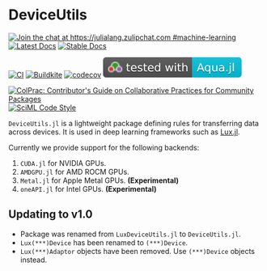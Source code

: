 # DeviceUtils

[![Join the chat at https://julialang.zulipchat.com #machine-learning](https://img.shields.io/static/v1?label=Zulip&message=chat&color=9558b2&labelColor=389826)](https://julialang.zulipchat.com/#narrow/stream/machine-learning)
[![Latest Docs](https://img.shields.io/badge/docs-latest-blue.svg)](https://lux.csail.mit.edu/dev/api/Accelerator_Support/LuxDeviceUtils)
[![Stable Docs](https://img.shields.io/badge/docs-stable-blue.svg)](https://lux.csail.mit.edu/stable/api/Accelerator_Support/LuxDeviceUtils)

[![CI](https://github.com/LuxDL/DeviceUtils.jl/actions/workflows/CI.yml/badge.svg)](https://github.com/LuxDL/DeviceUtils.jl/actions/workflows/CI.yml)
[![Buildkite](https://badge.buildkite.com/b098d6387b2c69bd0ab684293ff66332047b219e1b8f9bb486.svg?branch=main)](https://buildkite.com/julialang/DeviceUtils-dot-jl)
[![codecov](https://codecov.io/gh/LuxDL/LuxDeviceUtils.jl/branch/main/graph/badge.svg?token=1ZY0A2NPEM)](https://codecov.io/gh/LuxDL/LuxDeviceUtils.jl)
[![Aqua QA](https://raw.githubusercontent.com/JuliaTesting/Aqua.jl/master/badge.svg)](https://github.com/JuliaTesting/Aqua.jl)

[![ColPrac: Contributor's Guide on Collaborative Practices for Community Packages](https://img.shields.io/badge/ColPrac-Contributor's%20Guide-blueviolet)](https://github.com/SciML/ColPrac)
[![SciML Code Style](https://img.shields.io/static/v1?label=code%20style&message=SciML&color=9558b2&labelColor=389826)](https://github.com/SciML/SciMLStyle)

`DeviceUtils.jl` is a lightweight package defining rules for transferring data across
devices. It is used in deep learning frameworks such as [Lux.jl](https://lux.csail.mit.edu/).

Currently we provide support for the following backends:

1. `CUDA.jl` for NVIDIA GPUs.
2. `AMDGPU.jl` for AMD ROCM GPUs.
3. `Metal.jl` for Apple Metal GPUs. **(Experimental)**
4. `oneAPI.jl` for Intel GPUs. **(Experimental)**

## Updating to v1.0

  * Package was renamed from `LuxDeviceUtils.jl` to `DeviceUtils.jl`.
  * `Lux(***)Device` has been renamed to `(***)Device`.
  * `Lux(***)Adaptor` objects have been removed. Use `(***)Device` objects instead.

